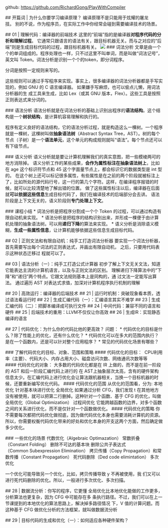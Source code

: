 github: https://github.com/RichardGong/PlayWithCompiler




## 开篇词 | 为什么你要学习编译原理？
编译原理不是只能用于炫耀的屠龙技。 别的不说，作为程序员，在实际工作中你经常会碰到需要编译技术的场景。


## 01 | 理解代码：编译器的前端技术
这里的“前端”指的是编译器**对程序代码的分析和理解过程**。
它通常只跟语言的语法有关，跟目标机器无关。而与之对应的“后端”则是生成目标代码的过程，跟目标机器有关。
![](https://sunxvming.com/imgs/50d447ee-b192-4f7d-b236-fbf070db87e1.jpg)
### 词法分析
文章是由一个个的单词组成的。程序处理也一样，只不过这里不叫单词，而是叫做“词法记号”，英文叫 Token。词法分析是识别一个个的token，即分词程序。

分词是按照一定规则来写的。

这些规则可以通过手写程序来实现。事实上，很多编译器的词法分析器都是手写实现的，例如 GNU 的 C 语言编译器。
如果嫌手写麻烦，也可以偷点儿懒，用词法分析器的生 成工具来生成，比如 Lex（或其 GNU 版本，Flex）。这些工具是按照正则表达式来分词的。


### 语法分析
语法分析就是在词法分析的基础上识别出程序的**语法结构**。这个结构是一个**树状结构**，是计算机容易理解和执行的。

程序有定义良好的语法结构，它的语法分析过程，就是构造这么一棵树。一个程序就是一棵树，这棵树叫做**抽象语法树**（Abstract Syntax Tree，AST）。树的每个节点（子树）是一个**语法单元**，这个单元的构成规则就叫“语法”。每个节点还可以有下级节点。


### 语义分析
语义分析就是要让计算机理解我们的真实意图，把一些模棱两可的地方消除掉。
语义分析工作的某些成果，**会作为属性标注在抽象语法树上**，比如在 age 这个标识符节点和 45 这个字面量节点上，都会标识它的数据类型是 int 型的。
在这个树上还可以标记很多属性，有些属性是在之前的两个阶段就被标注上了，比如所处的源代码行号，这一行的第几个字符。这样，在编译程序报错的时候，就可以比较清楚地了解出错的位置。
做了这些属性标注以后，编译器在后面就**可以依据这些信息**生成目标代码了，我们在编译技术的后端部分会去讲。
语法阶段是上下文无关的，语义阶段则**专门处理上下文**。



### 课程小结
* 词法分析是把程序分割成一个个 Token 的过程，可以通过构造有限自动机来实现。
* 语法分析是把程序的结构识别出来，并形成一棵便于由计算机处理的抽象语法树。可以用**递归下降**的算法来实现。
* 语义分析是消除语义模糊，**生成一些属性信息**，让计算机能够依据这些信息生成目标代码。




## 02 | 正则文法和有限自动机：纯手工打造词法分析器
要实现一个词法分析器，首先需要写出每个词法的正则表达式，并画出有限自动机，
之后，只要用代码表示这种状态迁移过 程就可以了。




## 03 | 语法分析（一）：纯手工打造公式计算器
初步了解上下文无关文法，知道它能表达主流的计算机语言，以及与正则文法的区别。
理解递归下降算法中的“下降”和“递归”两个特点。它跟文法规则基本上是同构的，通
过文法一定能写出算法。
通过遍历 AST 对表达式求值，加深对计算机程序执行机制的理解






## 20 | 高效运行：编译器的后端技术
## 21 | 运行时机制：突破现象看本质，透过语法看运行时
## 22 | 生成汇编代码（一）：汇编语言其实不难学
## 23 | 生成汇编代码（二）：把脚本编译成可执行文件
## 24 | 中间代码：兼容不同的语言和硬件
## 25 | 后端技术的重用：LLVM不仅仅让你高效
## 26 | 生成IR：实现静态编译的语言


## 27 | 代码优化：为什么你的代码比他的更高效？
问题：
* 代码优化的目标是什么？除了性能上的优化，还有什么优化？
* 代码优化可以在多大的范围内执行？是在一个函数内，还是可以针对整个应用程序？
* 常见的代码优化场景有哪些？


### 了解代码优化的目标、对象、范围和策略
#### 代码优化的目标： 
CPU利用率（主要）、代码大小、内存占用大小、磁盘访问次数、网络通讯次数等等
#### 代码优化的对象：
大多数的代码优化都是在 IR 上做的，而不是在前一阶段的 AST 和后一阶段汇编代码上进行的
在 AST上抽象层次太高，含有的硬件架构信息太少。在汇编代码上进行优化会让算法跟机器相关，当换一个目标机器的时候，还要重新编写优化代码。
#### 代码优化的范围
从优化的范围看，分为:
本地优化
针对基本块进行优化
全局优化
如果通过分析 CFG，我们发现 t 在其他地方没有被使用，就可以把第二行删掉。这种针对一个函数、基于 CFG 的优化，叫做全局优化（Global Optimization）
过程间优化
它能跨越函数的边界，对多个函数之间的关系进行优化，而不是仅针对一个函数做优化。
#### 代码优化的策略
你不需要每次都把代码优化做彻底，因为做代码优化本身也需要消耗计算机的资源。
所以，你需要权衡代码优化带来的好处和优化本身的开支这两个方面，然后确定做多少优化。


### 一些优化的场景
代数优化（Algebraic Optimazation）
常数折叠（Constant Folding）
删除不可达的基本块
删除公共子表达式（Common Subexpression Elimination）
拷贝传播（Copy Propagation）和常数传播（Constant Propagation）
死代码删除（Ded code elimintation）
多次优化

一个优化可能导致另一个优化，比如，拷贝传播导致 y 不再被使用，我
们又可以进行死代码删除的优化。所以，一般进行多次优化、多次扫描。


## 28 | 数据流分析：你写的程序，它更懂
全局优化比本地优化能做的工作更多，分析算法也更复杂，因为 CFG 中可能存在多
条执行路径。不过，我们可以在上一节课提到的本地优化的算法思路上，解决掉多路径情况
下，V 值的计算问题。而这种基于 CFG 做优化分析的方法框架，就叫做数据流分析


## 29 | 目标代码的生成和优化（一）：如何适应各种硬件架构？




